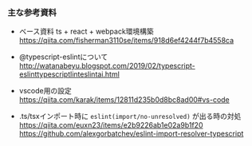 ### 主な参考資料

* ベース資料 ts + react + webpack環境構築
https://qiita.com/fisherman3110se/items/918d6ef4244f7b4558ca  

* @typescript-eslintについて
http://watanabeyu.blogspot.com/2019/02/typescript-eslinttypescriptlinteslintai.html  

* vscode用の設定  
https://qiita.com/karak/items/12811d235b0d8bc8ad00#vs-code

* .ts/tsxインポート時に `eslint(import/no-unresolved)` が出る時の対処
https://qiita.com/euxn23/items/e2b9226ab1e02a9b1f20  
https://github.com/alexgorbatchev/eslint-import-resolver-typescript